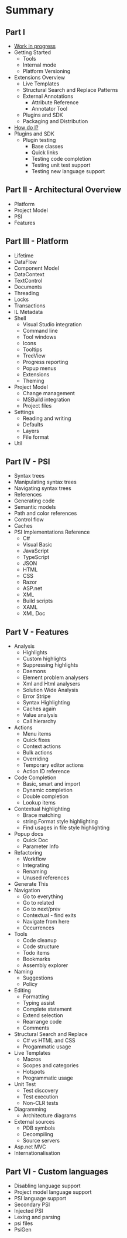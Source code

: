 # Summary

## Part I
* [Work in progress](wip.md)
* Getting Started
   * Tools
   * Internal mode
   * Platform Versioning
* Extensions Overview
   * Live Templates
   * Structural Search and Replace Patterns
   * External Annotations
       * Attribute Reference
       * Annotator Tool
   * Plugins and SDK
   * Packaging and Distribution
* [How do I?](HowDoI.md)
* Plugins and SDK
   * Plugin testing
      * Base classes
      * Quick links
      * Testing code completion
      * Testing unit test support
      * Testing new language support

## Part II - Architectural Overview
* Platform
* Project Model
* PSI
* Features

## Part III - Platform
* Lifetime
* DataFlow
* Component Model
* DataContext
* TextControl
* Documents
* Threading
* Locks
* Transactions
* IL Metadata
* Shell
   * Visual Studio integration
   * Command line
   * Tool windows
   * Icons
   * Tooltips
   * TreeView
   * Progress reporting
   * Popup menus
   * Extensions
   * Theming
* Project Model
   * Change management
   * MSBuild integration
   * Project files
* Settings
   * Reading and writing
   * Defaults
   * Layers
   * File format
* Util

## Part IV - PSI
* Syntax trees
* Manipulating syntax trees
* Navigating syntax trees
* References
* Generating code
* Semantic models
* Path and color references
* Control flow
* Caches
* PSI Implementations Reference
   * C#
   * Visual Basic
   * JavaScript
   * TypeScript
   * JSON
   * HTML
   * CSS
   * Razor
   * ASP.net
   * XML
   * Build scripts
   * XAML
   * XML Doc

## Part V - Features
* Analysis
   * Highlights
   * Custom highlights
   * Suppressing highlights
   * Daemons
   * Element problem analysers
   * Xml and Html analysers
   * Solution Wide Analysis
   * Error Stripe
   * Syntax Highlighting
   * Caches again
   * Value analysis
   * Call hierarchy
* Actions
   * Menu items
   * Quick fixes
   * Context actions
   * Bulk actions
   * Overriding
   * Temporary editor actions
   * Action ID reference 
* Code Completion
   * Basic, smart and import
   * Dynamic completion
   * Double completion
   * Lookup items
* Contextual highlighting
   * Brace matching
   * string.Format style highlighting
   * Find usages in file style highlighting
* Popup docs
   * Quick Doc
   * Parameter Info
* Refactoring
   * Workflow
   * Integrating
   * Renaming
   * Unused references
* Generate This
* Navigation
   * Go to everything
   * Go to related
   * Go to next/prev
   * Contextual - find exits
   * Navigate from here
   * Occurrences
* Tools
   * Code cleanup
   * Code structure
   * Todo items
   * Bookmarks
   * Assembly explorer
* Naming
   * Suggestions
   * Policy
* Editing
   * Formatting
   * Typing assist
   * Complete statement
   * Extend selection
   * Rearrange code
   * Comments
* Structural Search and Replace
   * C# vs HTML and CSS
   * Progammatic usage
* Live Templates
   * Macros
   * Scopes and categories
   * Hotspots
   * Programmatic usage
* Unit Test
   * Test discovery
   * Test execution
   * Non-CLR tests
* Diagramming
   * Architecture diagrams
* External sources
   * PDB symbols
   * Decompiling
   * Source servers
* Asp.net MVC
* Internationalisation

## Part VI - Custom languages
* Disabling language support
* Project model language support
* PSI language support
* Secondary PSI
* Injected PSI
* Lexing and parsing
* psi files
* PsiGen
